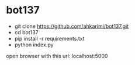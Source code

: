 # bot137

-  git clone https://github.com/ahkarimi/bot137.git
-  cd bot137
-  pip install -r requirements.txt
-  python index.py

open browser with this url: localhost:5000
